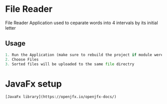 # File Reader

File Reader Application used to ceparate words into 4 intervals by its initial letter

## Usage

```python
1. Run the Application (make sure to rebuild the project if module were updated)
2. Choose Files
3. Sorted files will be uploaded to the same file directry
```
# JavaFx setup
```
[JavaFx library](https://openjfx.io/openjfx-docs/)
````
